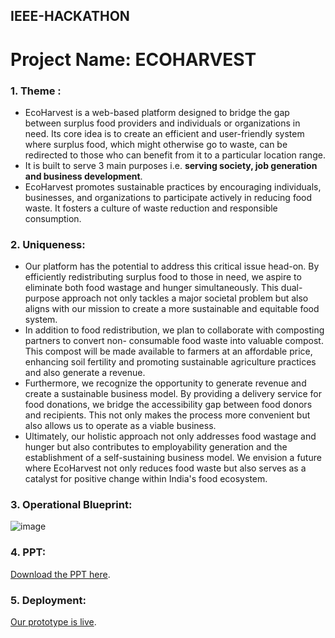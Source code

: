 ## IEEE-HACKATHON ##

# Project Name: ECOHARVEST #

### 1. Theme : ###
 * EcoHarvest is a web-based platform designed to bridge the gap between surplus food providers and 
   individuals or organizations in need. Its core idea is to create an efficient and user-friendly system 
   where surplus food, which might otherwise go to waste, can be redirected to those who can benefit from 
   it to a particular location range.
 * It is built to serve 3 main purposes i.e.  **serving society, job generation and business  development**.
 * EcoHarvest promotes sustainable practices by encouraging individuals, businesses, and organizations to 
   participate actively in reducing food waste. It fosters a culture of waste reduction and responsible 
   consumption.

### 2. Uniqueness: ###
 * Our platform has the potential to address this critical issue head-on. By efficiently redistributing 
  surplus food to those in need, we aspire to eliminate both food wastage and hunger simultaneously. This 
  dual-purpose approach not only tackles a major societal problem but also aligns with our mission to 
  create a more sustainable and equitable food system.
* In addition to food redistribution, we plan to collaborate with composting partners to convert non- 
  consumable food waste into valuable compost. This compost will be made available to farmers at an 
  affordable price, enhancing soil fertility and promoting sustainable agriculture practices and also 
  generate a revenue.
* Furthermore, we recognize the opportunity to generate revenue and create a sustainable business model. By 
  providing a delivery service for food donations, we bridge the accessibility gap between food donors and 
  recipients. This not only makes the process more convenient but also allows us to operate as a viable 
  business.
* Ultimately, our holistic approach not only addresses food wastage and hunger but also contributes to 
  employability generation and the establishment of a self-sustaining business model. We envision a future 
  where EcoHarvest not only reduces food waste but also serves as a catalyst for positive change within 
  India's food ecosystem.
 
### 3. Operational Blueprint: ###

![image](https://github.com/ripper06/IEEE-HACKATHON/assets/138066281/1f862f97-eb15-4a46-a5bb-deaa99b97f77)

### 4. PPT: ###
[Download the PPT here](https://github.com/ripper06/IEEE-HACKATHON/raw/main/EcoHarvest1.pptx).

### 5. Deployment: ###
[Our prototype is live](https://ieee-ecoharvest.vercel.app/).

